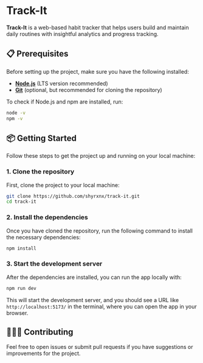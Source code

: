 # Track-It

**Track-It** is a web-based habit tracker that helps users build and maintain daily routines with insightful analytics and progress tracking.

## 📋 Prerequisites

Before setting up the project, make sure you have the following installed:

- **[Node.js](https://nodejs.org/)** (LTS version recommended)
- **[Git](https://git-scm.com/)** (optional, but recommended for cloning the repository)

To check if Node.js and npm are installed, run:
```bash
node -v
npm -v
```

## 📦 Getting Started

Follow these steps to get the project up and running on your local machine:

### 1. Clone the repository

First, clone the project to your local machine:
```bash
git clone https://github.com/shyrxnx/track-it.git
cd track-it
```

### 2. Install the dependencies

Once you have cloned the repository, run the following command to install the necessary dependencies:
```bash
npm install
```

### 3. Start the development server

After the dependencies are installed, you can run the app locally with:
```bash
npm run dev
```

This will start the development server, and you should see a URL like `http://localhost:5173/` in the terminal, where you can open the app in your browser.

## 🧑‍🤝‍🧑 Contributing

Feel free to open issues or submit pull requests if you have suggestions or improvements for the project.
